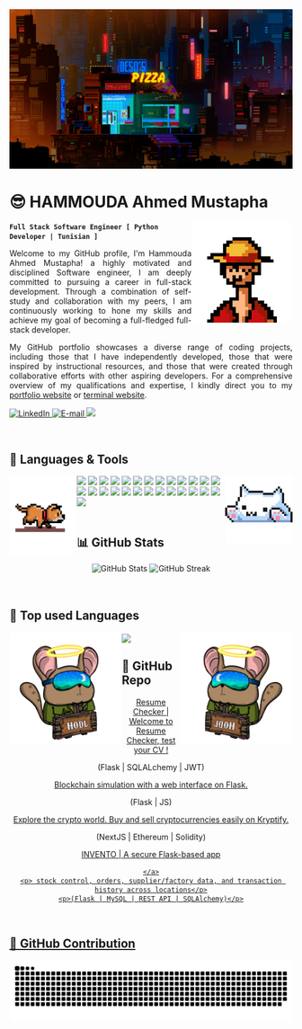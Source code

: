
<img src="./assets/8bitbackground.gif" alt="banner">
<div align="center">
    <h1 align="left">😎 HAMMOUDA Ahmed Mustapha</h1>
    <img align="right" width="180px" height="180px" src="./assets/luffy.gif" loop="infinite"/>
</div>

**`Full Stack Software Engineer [ Python Developer | Tunisian ]`**

<p style='text-align: justify;'>
Welcome to my GitHub profile, I'm Hammouda Ahmed Mustapha! a highly motivated and disciplined Software engineer, I am deeply committed to pursuing a career in full-stack development. Through a combination of self-study and collaboration with my peers, I am continuously working to hone my skills and achieve my goal of becoming a full-fledged full-stack developer. 
</p>

<p style='text-align: justify;'>
My GitHub portfolio showcases a diverse range of coding projects, including those that I have independently developed, those that were inspired by instructional resources, and those that were created through collaborative efforts with other aspiring developers. For a comprehensive overview of my qualifications and expertise, I kindly direct you to my <a href="https://hammoudamustaphaahmed.github.io/MyResume.github.io/" target="_blank">portfolio website</a> or <a href="https://https://hammoudamustaphaahmed.github.io/terminalwebsite//" target="_blank">terminal website</a>. 
</p>

<p align="left">
    <a href="linkedin.com/in/hammouda-ahmed-a55270195">
        <img alt="LinkedIn" title="Checkout My LinkedIn Profile" src="https://custom-icon-badges.demolab.com/badge/LinkedIn-0077B5?style=for-the-badge&logo=linkedin&logoColor=white"/>
    </a>
    <a href="mailto:hammouda.ahmedmustapha@gmail.com">
        <img alt="E-mail" title="Contact me via E-mail" src="https://custom-icon-badges.demolab.com/badge/Email-8B0000?style=for-the-badge&logo=mail&logoColor=white">
    </a>
    <a href="https://github.com/HAMMOUDAmustaphaahmed">
        <img src="https://komarev.com/ghpvc/?username=bbkx226&color=blueviolet&style=for-the-badge&label=Profile+Views">
    </a>
</p>

<br />
<h2 align="left">🌟 Languages & Tools</h2>
<div>
    <img align="left" src="./assets/dog.gif" width="120" height="140" loop="infinite"/>
    <img align="right" src="./assets/cat.gif" width="120" height="120" loop="infinite"/>
    <img src="https://img.shields.io/badge/Python-239120?style=for-the-badge&logo=python&logoColor=white" />
    <img src="https://img.shields.io/badge/c-%2300599C.svg?style=for-the-badge&logo=c&logoColor=white" />
    <img src="https://img.shields.io/badge/java-%23ED8B00.svg?style=for-the-badge&logo=java&logoColor=white" />
    <img src="https://img.shields.io/badge/C%2B%2B-00599C?style=for-the-badge&logo=c%2B%2B&logoColor=white"/>
    <img src="https://img.shields.io/badge/R-276DC3?style=for-the-badge&logo=r&logoColor=white"/>
    <img src="https://img.shields.io/badge/Microsoft_SQL_Server-CC2927?style=for-the-badge&logo=microsoft-sql-server&logoColor=white" />
    <img src="https://img.shields.io/badge/TypeScript-007ACC?style=for-the-badge&logo=typescript&logoColor=white" />
    <img src="https://img.shields.io/badge/Next.js-000?logo=nextdotjs&logoColor=fff&style=for-the-badge" />
    <img src="https://img.shields.io/badge/MongoDB-4EA94B?style=for-the-badge&logo=mongodb&logoColor=white" />
    <img src="https://img.shields.io/badge/Express.js-404D59?style=for-the-badge&logo=express&logoColor=white" />
    <img src="https://img.shields.io/badge/React-20232A?style=for-the-badge&logo=react&logoColor=white" />
    <img src="https://img.shields.io/badge/Node.js-43853D?style=for-the-badge&logo=node.js&logoColor=white" />
    <img src="https://img.shields.io/badge/Prisma-3982CE?style=for-the-badge&logo=Prisma&logoColor=white" />
    <img src="https://img.shields.io/badge/HTML5-F16529?style=for-the-badge&logo=html5&logoColor=white" />
    <img src="https://img.shields.io/badge/CSS3-1572B6?style=for-the-badge&logo=css3&logoColor=white" />
    <img src="https://img.shields.io/badge/JavaScript-F7DF1E?style=for-the-badge&logo=javascript&logoColor=white" />
    <img src="https://img.shields.io/badge/SASS-hotpink.svg?style=for-the-badge&logo=SASS&logoColor=white" />
    <img src="https://img.shields.io/badge/tailwindcss-%2338B2AC.svg?style=for-the-badge&logo=tailwind-css&logoColor=white" />
    <img src="https://img.shields.io/badge/Redux-593D88?style=for-the-badge&logo=redux&logoColor=white" />
    <img src="https://img.shields.io/badge/Render-%46E3B7.svg?style=for-the-badge&logo=render&logoColor=white" />
    <img src="https://img.shields.io/badge/Vercel-000000?style=for-the-badge&logo=vercel&logoColor=white" />
    <img src="https://img.shields.io/badge/Firebase-FF9900?style=for-the-badge&logo=firebase&logoColor=white" />
    <img src="https://img.shields.io/badge/GIT-E44C30?style=for-the-badge&logo=git&logoColor=white" />
    <img src="https://img.shields.io/badge/figma-%23F24E1E.svg?style=for-the-badge&logo=figma&logoColor=white" />
    <img src="https://img.shields.io/badge/Markdown-000000?style=for-the-badge&logo=markdown&logoColor=white" />
    <img src="https://img.shields.io/badge/Dart-0175C2?style=for-the-badge&logo=dart&logoColor=white" />
    <img src="https://img.shields.io/badge/Flutter-02569B?style=for-the-badge&logo=flutter&logoColor=white" />
</div>

<br />
<h2 align="left">📊 GitHub Stats</h2>
<div align="center">
    <img width="360px" alt="GitHub Stats" height="180px" float="left" src="https://awesome-github-stats.azurewebsites.net/user-stats/HAMMOUDAmustaphaahmed?theme=dark&cardType=github&ring=D4AF37&show_icons=true&preferLogin=true&title=D4AF37">
    <img width="400px" alt="GitHub Streak" height="180px" float="right" src="https://streak-stats.demolab.com/?user=HAMMOUDAmustaphaahmed&theme=great-gatsby&mode=weekly&date_format=M%20j[,%20Y]">
</div>
<br />
<br />

<h2 align="left">🧰 Top used Languages</h2>
<div>
    <img align="left" src="./assets/angel.png" width="200" height="200" />
    <img align="right" src="./assets/angel-flipped.png" width="200" height="200" />
    <img align="center" width="350px" src="https://github-readme-stats.vercel.app/api/top-langs/?username=HAMMOUDAmustaphaahmed&layout=compact&langs_count=10&exclude_repo=JomStay-Hostel,JavaProgrammingPractice-II,JavaProgrammingPractice-I" />
</div>

<h2 align="left">📌 GitHub Repo</h2>
<div align="center">
    <a href="https://github.com/HAMMOUDAmustaphaahmed/Resume_Checker" target="_blank">
        <p>Resume Checker | Welcome to Resume Checker, test your CV ! </p></a>
        <p>(Flask | SQLALchemy | JWT)</p>
</div>
<div align="center">
    <a href="https://github.com/HAMMOUDAmustaphaahmed/flask-blockchain" target="_blank">
        <p>Blockchain simulation with a web interface on Flask.</p>
    </a>
        <p>(Flask | JS)</p>
    
</div>
<div align="center">
    <a href="https://github.com/HAMMOUDAmustaphaahmed/kryptify_web3.0" target="_blank">
        <p>Explore the crypto world. Buy and sell cryptocurrencies easily on Kryptify.</p></a>
        <p>(NextJS | Ethereum | Solidity)</p>
</div>
<div align="center">
    <a href="https://github.com/HAMMOUDAmustaphaahmed/invento3.0" target="_blank">
        <p>INVENTO | A secure Flask-based app</p> 
       
    </a>
    <p> stock control, orders, supplier/factory data, and transaction history across locations</p>
    <p>(Flask | MySQL | REST API | SQLAlchemy)</p>
</div>



<br />
<h2 align="left">🐍 GitHub Contribution</h2>
<div align="center">
    <img alt="snake eating my contributions" src="https://raw.githubusercontent.com/bbkx226/bbkx226/output/github-contribution-grid-snake.svg" />
</div>











